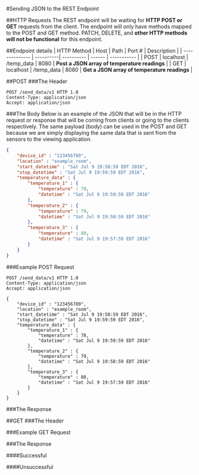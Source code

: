 #Sending JSON to the REST Endpoint

##HTTP Requests
The REST endpoint will be waiting for **HTTP POST or GET** requests from the client. The endpoint will only have methods mapped to the POST and GET method. PATCH, DELETE, and **other HTTP methods will not be functional** for this endpoint.

##Endpoint details
| HTTP Method    | Host      | Path       | Port # | Description |
| -------------- | ----------| ---------- | ------ | ----------- |
| POST           | localhost | /temp_data | 8080   | **Post a JSON array of temperature readings** |
| GET            | localhost | /temp_data | 8080   | **Get a JSON array of temperature readings** |

##POST
###The Header
``` http
POST /send_data/v1 HTTP 1.0
Content-Type: application/json
Accept: application/json
```

###The Body
Below is an example of the JSON that will be in the HTTP request or response that will be coming from clients or going to the clients respectively. The same payload (body) can be used in the POST and GET because we are simply displaying the same data that is sent from the sensors to the viewing application.

``` json
{
	"device_id" : "123456789",
	"location" : "example_room",
    "start_datetime" : "Sat Jul 9 19:58:59 EDT 2016",
    "stop_datetime" : "Sat Jul 9 19:59:59 EDT 2016",
	"temperature_data" : {
		"temperature_1" : {
			"temperature" : 78,
			"datetime" : "Sat Jul 9 19:59:59 EDT 2016"
		},
		"temperature_2" : {
			"temperature" : 79,
			"datetime" : "Sat Jul 9 19:58:59 EDT 2016"
		},
		"temperature_3" : {
			"temperature" : 80,
			"datetime" : "Sat Jul 9 19:57:59 EDT 2016"
		}
	}
}
```

###Example POST Request
```http
POST /send_data/v1 HTTP 1.0
Content-Type: application/json
Accept: application/json

{
	"device_id" : "123456789",
	"location" : "example_room",
    "start_datetime" : "Sat Jul 9 19:58:59 EDT 2016",
    "stop_datetime" : "Sat Jul 9 19:59:59 EDT 2016",
	"temperature_data" : {
		"temperature_1" : {
			"temperature" : 78,
			"datetime" : "Sat Jul 9 19:59:59 EDT 2016"
		},
		"temperature_2" : {
			"temperature" : 79,
			"datetime" : "Sat Jul 9 19:58:59 EDT 2016"
		},
		"temperature_3" : {
			"temperature" : 80,
			"datetime" : "Sat Jul 9 19:57:59 EDT 2016"
		}
	}
}
```

###The Response

##GET
###The Header

###Example GET Request

###The Response

####Successful

####Unsuccessful


